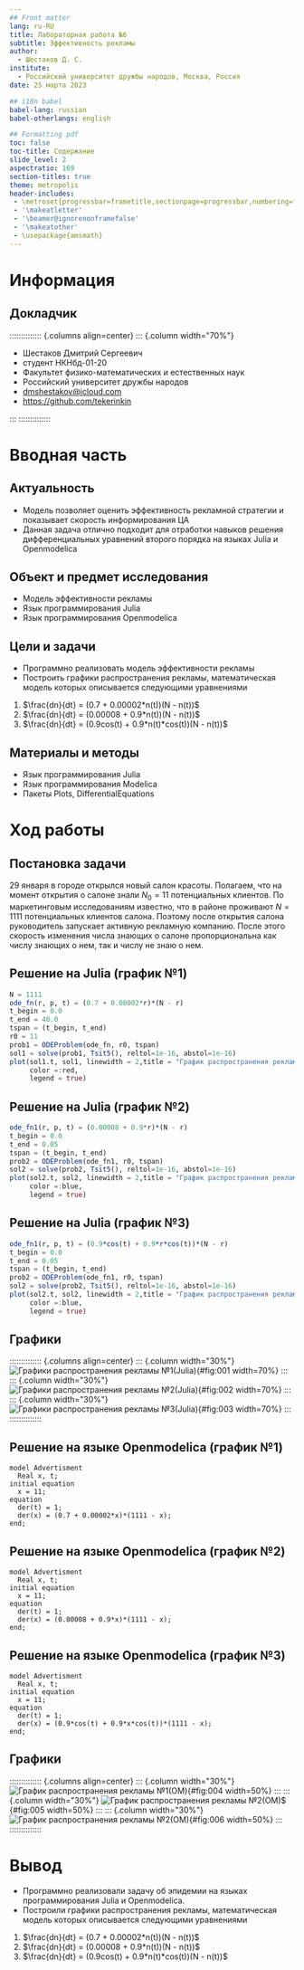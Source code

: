 ```yaml
---
## Front matter
lang: ru-RU
title: Лабораторная работа №6
subtitle: Эффективность рекламы
author:
  - Шестаков Д. С.
institute:
  - Российский университет дружбы народов, Москва, Россия
date: 25 марта 2023

## i18n babel
babel-lang: russian
babel-otherlangs: english

## Formatting pdf
toc: false
toc-title: Содержание
slide_level: 2
aspectratio: 169
section-titles: true
theme: metropolis
header-includes:
 - \metroset{progressbar=frametitle,sectionpage=progressbar,numbering=fraction}
 - '\makeatletter'
 - '\beamer@ignorenonframefalse'
 - '\makeatother'
 - \usepackage{amsmath}
---
```


# Информация

## Докладчик

:::::::::::::: {.columns align=center}
::: {.column width="70%"}

  * Шестаков Дмитрий Сергеевич
  * студент НКНбд-01-20
  * Факультет физико-математических и естественных наук
  * Российский университет дружбы народов
  * [dmshestakov@icloud.com](mailto:dmshestakov@icloud.com)
  * <https://github.com/tekerinkin>

:::
::::::::::::::

# Вводная часть

## Актуальность

- Модель позволяет оценить эффективность рекламной стратегии и показывает скорость информирования ЦА
- Данная задача отлично подходит для отработки навыков решения дифференциальных уравнений второго порядка на языках Julia и Openmodelica

## Объект и предмет исследования

- Модель эффективности рекламы
- Язык программирования Julia
- Язык программирования Openmodelica


## Цели и задачи

- Программно реализовать модель эффективности рекламы
- Построить графики распространения рекламы, математическая модель которых описывается следующими уравнениями
 
 1) $\frac{dn}{dt} = (0.7 + 0.00002*n(t))(N - n(t))$
 2) $\frac{dn}{dt} = (0.00008 + 0.9*n(t))(N - n(t))$
 3) $\frac{dn}{dt} = (0.9cos(t) + 0.9*n(t)*cos(t))(N - n(t))$ 


## Материалы и методы

- Язык программирования Julia
- Язык программирования Modelica
- Пакеты Plots, DifferentialEquations

# Ход работы

## Постановка задачи

29 января в городе открылся новый салон красоты. Полагаем, что на момент
открытия о салоне знали $N_0 = 11$ потенциальных клиентов. По маркетинговым
исследованиям известно, что в районе проживают $N = 1111$ потенциальных клиентов салона. Поэтому после открытия салона руководитель запускает активную рекламную компанию. После этого скорость изменения числа знающих о салоне пропорциональна как числу знающих о нем, так и числу не знаю о нем.



## Решение на Julia (график №1)

```julia
N = 1111
ode_fn(r, p, t) = (0.7 + 0.00002*r)*(N - r)
t_begin = 0.0
t_end = 40.0
tspan = (t_begin, t_end)
r0 = 11
prob1 = ODEProblem(ode_fn, r0, tspan)
sol1 = solve(prob1, Tsit5(), reltol=1e-16, abstol=1e-16)
plot(sol1.t, sol1, linewidth = 2,title = "График распространения рекламы #1",
     color =:red,
     legend = true)
```

## Решение на Julia (график №2)

```julia
ode_fn1(r, p, t) = (0.00008 + 0.9*r)*(N - r)
t_begin = 0.0
t_end = 0.05
tspan = (t_begin, t_end)
prob2 = ODEProblem(ode_fn1, r0, tspan)
sol2 = solve(prob2, Tsit5(), reltol=1e-16, abstol=1e-16)
plot(sol2.t, sol2, linewidth = 2,title = "График распространения рекламы #2",
     color =:blue,
     legend = true)
```

## Решение на Julia (график №3)

```julia
ode_fn1(r, p, t) = (0.9*cos(t) + 0.9*r*cos(t))*(N - r)
t_begin = 0.0
t_end = 0.05
tspan = (t_begin, t_end)
prob2 = ODEProblem(ode_fn1, r0, tspan)
sol2 = solve(prob2, Tsit5(), reltol=1e-16, abstol=1e-16)
plot(sol2.t, sol2, linewidth = 2,title = "График распространения рекламы #3",
     color =:blue,
     legend = true)
```

## Графики

:::::::::::::: {.columns align=center}
::: {.column width="30%"}
![Графики распространения рекламы №1(Julia)](../report/image/graphic1.png){#fig:001 width=70%}
:::
::: {.column width="30%"}
![Графики распространения рекламы №2(Julia)](../report/image/graphic2.png){#fig:002 width=70%}
:::
::: {.column width="30%"}
![Графики распространения рекламы №3(Julia)](../report/image/graphic3.png){#fig:003 width=70%}
:::
::::::::::::::

## Решение на языке Openmodelica (график №1)

```openmodelica
model Advertisment
  Real x, t;
initial equation
  x = 11;
equation
  der(t) = 1;
  der(x) = (0.7 + 0.00002*x)*(1111 - x);
end;
```
## Решение на языке Openmodelica (график №2)

```openmodelica
model Advertisment
  Real x, t;
initial equation
  x = 11;
equation
  der(t) = 1;
  der(x) = (0.00008 + 0.9*x)*(1111 - x);
end;
```

## Решение на языке Openmodelica (график №3)

```openmodelica
model Advertisment
  Real x, t;
initial equation
  x = 11;
equation
  der(t) = 1;
  der(x) = (0.9*cos(t) + 0.9*x*cos(t))*(1111 - x);
end;
```

## Графики

:::::::::::::: {.columns align=center}
::: {.column width="30%"}
![График распространения рекламы №1(OM)](../report/image/graphic1(OM).png){#fig:004 width=50%}
:::
::: {.column width="30%"}
![График распространения рекламы №2(ОМ)$](../report/image/graphic2(OM).png){#fig:005 width=50%}
:::
::: {.column width="30%"}
![График распространения рекламы №2(ОМ)](../report/image/graphic3(OM).png){#fig:006 width=50%}
:::
::::::::::::::

# Вывод

- Программно реализовали задачу об эпидемии на языках программирования Julia и Openmodelica.
- Построили графики распространения рекламы, математическая модель которых описывается следующими уравнениями
 
 1) $\frac{dn}{dt} = (0.7 + 0.00002*n(t))(N - n(t))$
 2) $\frac{dn}{dt} = (0.00008 + 0.9*n(t))(N - n(t))$
 3) $\frac{dn}{dt} = (0.9cos(t) + 0.9*n(t)*cos(t))(N - n(t))$ 